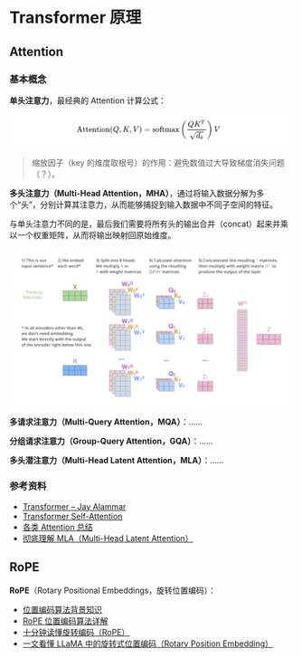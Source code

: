 # Transformer 原理

## Attention

### 基本概念

**单头注意力**，最经典的 Attention 计算公式：

![](./images/attention-1.png)

> 缩放因子（key 的维度取根号）的作用：避免数值过大导致梯度消失问题（？）。

**多头注意力（Multi-Head Attention，MHA）**，通过将输入数据分解为多个“头”，分别计算其注意力，从而能够捕捉到输入数据中不同子空间的特征。

与单头注意力不同的是，最后我们需要将所有头的输出合并（concat）起来并乘以一个权重矩阵，从而将输出映射回原始维度。

![](./images/attention-2.png)

**多请求注意力（Multi-Query Attention，MQA）**：……

**分组请求注意力（Group-Query Attention，GQA）**：……

**多头潜注意力（Multi-Head Latent Attention，MLA）**：……

### 参考资料

- [<u>Transformer – Jay Alammar</u>](https://jalammar.github.io/illustrated-transformer/)
- [<u>Transformer Self-Attention</u>](https://zhuanlan.zhihu.com/p/455399791)
- [<u>各类 Attention 总结</u>](https://zhuanlan.zhihu.com/p/26911261250)
- [<u>彻底理解 MLA（Multi-Head Latent Attention）</u>](https://zhuanlan.zhihu.com/p/16730036197)

## RoPE

**RoPE**（Rotary Positional Embeddings，旋转位置编码）：

- [<u>位置编码算法背景知识</u>](https://www.armcvai.cn/2024-10-22/pe-basic.html)
- [<u>RoPE 位置编码算法详解</u>](https://www.armcvai.cn/2024-10-24/rope.html)
- [<u>十分钟读懂旋转编码（RoPE）</u>](https://zhuanlan.zhihu.com/p/647109286)
- [<u>一文看懂 LLaMA 中的旋转式位置编码（Rotary Position Embedding）</u>](https://zhuanlan.zhihu.com/p/642884818)
